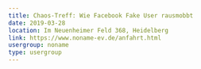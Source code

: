 ```yaml
---
title: Chaos-Treff: Wie Facebook Fake User rausmobbt
date: 2019-03-28
location: Im Neuenheimer Feld 368, Heidelberg
link: https://www.noname-ev.de/anfahrt.html
usergroup: noname
type: usergroup
---
```

